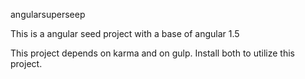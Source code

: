 angularsuperseep

This is a angular seed project with a base of angular 1.5

This project depends on karma and on gulp. Install both to utilize this project.
